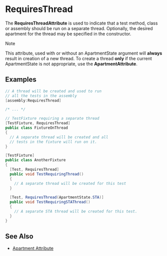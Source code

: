 # RequiresThread

The **RequiresThreadAttribute** is used to indicate that a test method,
class or assembly should be run on a separate thread. Optionally, the
desired apartment for the thread may be specified in the constructor.

> [!NOTE]
> This attribute, used with or without an ApartmentState argument will **always** result in creation of a new thread. To create a thread **only** if the current ApartmentState is not appropriate, use the **ApartmentAttribute**.

## Examples

```csharp
// A thread will be created and used to run
// all the tests in the assembly
[assembly:RequiresThread]

/* ... */

// TestFixture requiring a separate thread
[TestFixture, RequiresThread]
public class FixtureOnThread
{
  // A separate thread will be created and all
  // tests in the fixture will run on it.
}

[TestFixture]
public class AnotherFixture
{
  [Test, RequiresThread]
  public void TestRequiringThread()
  {
    // A separate thread will be created for this test
  }
  
  [Test, RequiresThread(ApartmentState.STA)]
  public void TestRequiringSTAThread()
  {
    // A separate STA thread will be created for this test.
  }
}
```

## See Also

* [Apartment Attribute](apartment.md)
